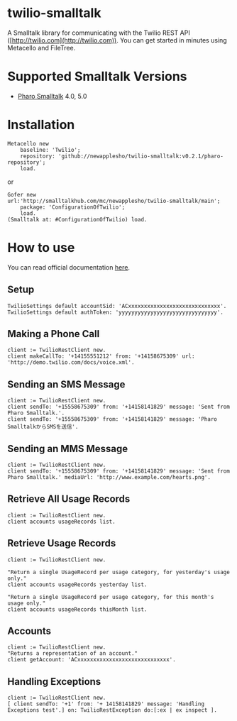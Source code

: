 # twilio-smalltalk
A Smalltalk library for communicating with the Twilio REST API ([http://twilio.com](http://twilio.com)). You can get started in minutes using Metacello and FileTree.

# Supported Smalltalk Versions
- [Pharo Smalltalk](http://pharo.org/) 4.0, 5.0


# Installation


```smalltalk
Metacello new
    baseline: 'Twilio';
    repository: 'github://newapplesho/twilio-smalltalk:v0.2.1/pharo-repository';
    load.
```

or 

```smalltalk
Gofer new
url:'http://smalltalkhub.com/mc/newapplesho/twilio-smalltalk/main';
    package: 'ConfigurationOfTwilio';
    load.
(Smalltalk at: #ConfigurationOfTwilio) load.
```

# How to use

You can read official documentation [here](https://www.twilio.com/docs/api).

## Setup

```smalltalk
TwilioSettings default accountSid: 'ACxxxxxxxxxxxxxxxxxxxxxxxxxxxxx'.
TwilioSettings default authToken: 'yyyyyyyyyyyyyyyyyyyyyyyyyyyyyyy'.
```


## Making a Phone Call

```smalltalk
client := TwilioRestClient new.
client makeCallTo: '+14155551212' from: '+14158675309' url: 'http://demo.twilio.com/docs/voice.xml'.
```

## Sending an SMS Message

```smalltalk
client := TwilioRestClient new.
client sendTo: '+15558675309' from: '+14158141829' message: 'Sent from Pharo Smalltalk.'.
client sendTo: '+15558675309' from: '+14158141829' message: 'Pharo SmalltalkからSMSを送信'.
```

## Sending an MMS Message

```smalltalk
client := TwilioRestClient new.
client sendTo: '+15558675309' from: '+14158141829' message: 'Sent from Pharo Smalltalk.' mediaUrl: 'http://www.example.com/hearts.png'. 
```

## Retrieve All Usage Records

```smalltalk
client := TwilioRestClient new.
client accounts usageRecords list.
```

## Retrieve Usage Records

```smalltalk
client := TwilioRestClient new.

"Return a single UsageRecord per usage category, for yesterday's usage only."
client accounts usageRecords yesterday list.

"Return a single UsageRecord per usage category, for this month's usage only."
client accounts usageRecords thisMonth list.
```

## Accounts

```smalltalk
client := TwilioRestClient new.
"Returns a representation of an account."
client getAccount: 'ACxxxxxxxxxxxxxxxxxxxxxxxxxxxxx'. 
```

## Handling Exceptions

```smalltalk
client := TwilioRestClient new.
[ client sendTo: '+1' from: '+ 14158141829' message: 'Handling Exceptions test'.] on: TwilioRestException do:[:ex | ex inspect ].
```

